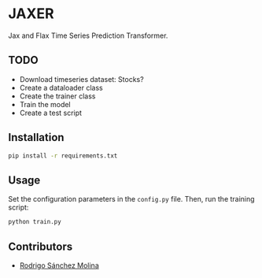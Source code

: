 # JAXER
Jax and Flax Time Series Prediction Transformer. 

## TODO
- Download timeseries dataset: Stocks?
- Create a dataloader class
- Create the trainer class
- Train the model
- Create a test script

## Installation
```bash
pip install -r requirements.txt
```

## Usage
Set the configuration parameters in the `config.py` file. Then, run the training script:
```bash
python train.py
```

## Contributors
- [Rodrigo Sánchez Molina](rsanchezm98@gmail.com)
